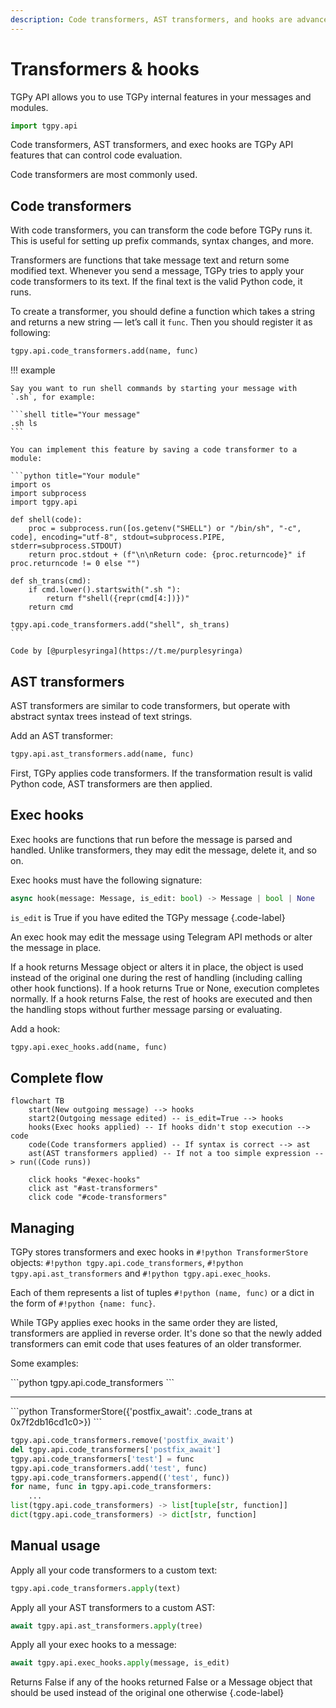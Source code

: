 ```yaml
---
description: Code transformers, AST transformers, and hooks are advanced TGPy API features that can control code evaluation.
---
```


# Transformers & hooks

TGPy API allows you to use TGPy internal features in your messages and modules.

```python
import tgpy.api
```

Code transformers, AST transformers, and exec hooks are TGPy API features that can control code evaluation.

Code transformers are most commonly used.

## Code transformers

With code transformers, you can transform the code before TGPy runs it.
This is useful for setting up prefix commands, syntax changes, and more.

Transformers are functions that take message text and return some modified text. Whenever you send a message, TGPy tries
to apply your code transformers to its text. If the final text is the valid Python code, it runs.

To create a transformer, you should define a function which takes a string and returns a new string — let’s call
it `func`. Then you should register it as following:

```python
tgpy.api.code_transformers.add(name, func)
```

!!! example

    Say you want to run shell commands by starting your message with `.sh`, for example:

    ```shell title="Your message"
    .sh ls
    ```

    You can implement this feature by saving a code transformer to a module:

    ```python title="Your module"
    import os
    import subprocess
    import tgpy.api
    
    def shell(code):
        proc = subprocess.run([os.getenv("SHELL") or "/bin/sh", "-c", code], encoding="utf-8", stdout=subprocess.PIPE, stderr=subprocess.STDOUT)
        return proc.stdout + (f"\n\nReturn code: {proc.returncode}" if proc.returncode != 0 else "")
    
    def sh_trans(cmd):
        if cmd.lower().startswith(".sh "):
            return f"shell({repr(cmd[4:])})"
        return cmd
    
    tgpy.api.code_transformers.add("shell", sh_trans)
    ```

    Code by [@purplesyringa](https://t.me/purplesyringa)

## AST transformers

AST transformers are similar to code transformers, but operate with abstract syntax trees instead of text strings.

Add an AST transformer:

```python
tgpy.api.ast_transformers.add(name, func)
```

First, TGPy applies code transformers. If the transformation result is valid Python code, AST transformers are then
applied.

## Exec hooks

Exec hooks are functions that run before the message is parsed and handled. Unlike transformers, they may edit
the message, delete it, and so on.

Exec hooks must have the following signature:

```python
async hook(message: Message, is_edit: bool) -> Message | bool | None
``` 

`is_edit` is True if you have edited the TGPy message
{.code-label}

An exec hook may edit the message using Telegram API methods or alter the message in place.

If a hook returns Message object or alters it in place, the object is used instead of the original one during the rest
of handling (including calling other hook functions). If a hook returns True or None, execution completes normally.
If a hook returns False, the rest of hooks are executed and then the handling stops without further message
parsing or evaluating.

Add a hook:

```python
tgpy.api.exec_hooks.add(name, func)
```

## Complete flow

``` mermaid
flowchart TB
    start(New outgoing message) --> hooks
    start2(Outgoing message edited) -- is_edit=True --> hooks
    hooks(Exec hooks applied) -- If hooks didn't stop execution --> code
    code(Code transformers applied) -- If syntax is correct --> ast
    ast(AST transformers applied) -- If not a too simple expression --> run((Code runs))
  
    click hooks "#exec-hooks"
    click ast "#ast-transformers"
    click code "#code-transformers"
```

## Managing

TGPy stores transformers and exec hooks in `#!python TransformerStore` objects: `#!python tgpy.api.code_transformers`,
`#!python tgpy.api.ast_transformers` and `#!python tgpy.api.exec_hooks`.

Each of them represents a list of tuples `#!python (name, func)` or a dict in the form of `#!python {name: func}`.

While TGPy applies exec hooks in the same order they are listed, transformers are applied in reverse order.
It's done so that the newly added transformers can emit code that uses features of an older transformer.

Some examples:

<div class="tgpy-code-block">
```python
tgpy.api.code_transformers
```
<hr>
```python
TransformerStore({'postfix_await': <function tmp.<locals>.code_trans at 0x7f2db16cd1c0>})
```
</div>

```python
tgpy.api.code_transformers.remove('postfix_await')
del tgpy.api.code_transformers['postfix_await']
tgpy.api.code_transformers['test'] = func
tgpy.api.code_transformers.add('test', func)
tgpy.api.code_transformers.append(('test', func))
for name, func in tgpy.api.code_transformers:
    ...
list(tgpy.api.code_transformers) -> list[tuple[str, function]]
dict(tgpy.api.code_transformers) -> dict[str, function]
```

## Manual usage

Apply all your code transformers to a custom text:

```python
tgpy.api.code_transformers.apply(text)
```

Apply all your AST transformers to a custom AST:

```python
await tgpy.api.ast_transformers.apply(tree)
```

Apply all your exec hooks to a message:

```python
await tgpy.api.exec_hooks.apply(message, is_edit)
```

Returns False if any of the hooks returned False or a Message object that should be used instead
of the original one otherwise
{.code-label}
